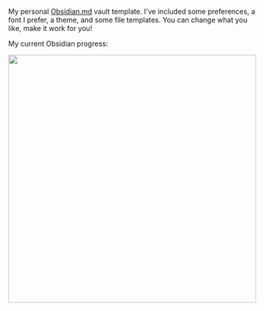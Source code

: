 My personal [Obsidian.md](https://obsidian.md) vault template. I've included some preferences, a font I prefer, a theme, and some file templates. You can change what you like, make it work for you!

My current Obsidian progress:

<img src="https://i.imgur.com/WgzHsaZ.png" width="500" align="left">
